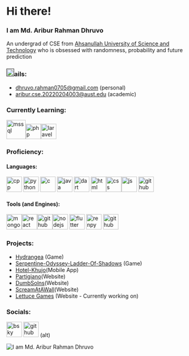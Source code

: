# Hi there! 
### I am Md. Aribur Rahman Dhruvo
An undergrad of CSE from [Ahsanullah University of Science and Technology](https://www.aust.edu/) who is obsessed with randomness, probability and future prediction

### [<img src='https://upload.wikimedia.org/wikipedia/commons/thumb/7/7e/Gmail_icon_%282020%29.svg/120px-Gmail_icon_%282020%29.svg.png' alt='mail' height='20'>]()ails:
- dhruvo.rahman0705@gmail.com (personal)
- aribur.cse.20220204003@aust.edu (academic)

### Currently Learning:
[<img src='https://elest.io/images/softwares/70/logo.png' alt='mssql' height='50'>](https://www.microsoft.com/en-us/sql-server)[<img src='https://upload.wikimedia.org/wikipedia/commons/thumb/2/27/PHP-logo.svg/1200px-PHP-logo.svg.png' alt='php' height='40'>](https://www.php.net/)[<img src='https://upload.wikimedia.org/wikipedia/commons/thumb/9/9a/Laravel.svg/800px-Laravel.svg.png' alt='laravel' height='40'>](https://laravel.com/)

### Proficiency:
#### Languages:
[<img src='https://upload.wikimedia.org/wikipedia/commons/thumb/1/18/ISO_C%2B%2B_Logo.svg/250px-ISO_C%2B%2B_Logo.svg.png' alt='cpp' height='40'>](https://en.wikipedia.org/wiki/C++) [<img src='https://upload.wikimedia.org/wikipedia/commons/thumb/c/c3/Python-logo-notext.svg/150px-Python-logo-notext.svg.png' alt='python' height='40'>](https://www.python.org/) [<img src='https://upload.wikimedia.org/wikipedia/commons/thumb/1/18/C_Programming_Language.svg/380px-C_Programming_Language.svg.png?20201031132917' alt='c' height='40'>](https://en.wikipedia.org/wiki/C_(programming_language)) [<img src='https://upload.wikimedia.org/wikipedia/en/thumb/3/30/Java_programming_language_logo.svg/121px-Java_programming_language_logo.svg.png' alt='java' height='40'>](https://www.java.com/en/) [<img src='https://upload.wikimedia.org/wikipedia/commons/thumb/9/91/Dart-logo-icon.svg/2048px-Dart-logo-icon.svg.png' alt='dart' height='40'>](https://dartpad.dev/) [<img src='https://cdn.iconscout.com/icon/free/png-256/free-html-5-logo-icon-download-in-svg-png-gif-file-formats--programming-langugae-language-pack-logos-icons-1175208.png' alt='html' height='40'>](https://en.wikipedia.org/wiki/HTML)[<img src='https://cdn.iconscout.com/icon/free/png-256/free-css3-logo-icon-download-in-svg-png-gif-file-formats--css-programming-langugae-language-pack-logos-icons-1175237.png?f=webp' alt='css' height='40'>](https://en.wikipedia.org/wiki/CSS)[<img src='https://cdn-icons-png.freepik.com/512/5968/5968292.png' alt='js' height='40'>](https://www.javascript.com/)
[<img src='https://res.cloudinary.com/cagatayc/image/upload/c_scale,w_500/v1493914344/bf.png' alt='github' height='40'>](https://en.wikipedia.org/wiki/Brainfuck)  
#### Tools (and Engines):
[<img src='https://svgmix.com/uploads/skillicons/5c80e9-mongodb.svg' alt='mongodb' height='40'>](https://www.mongodb.com/)[<img src='https://upload.wikimedia.org/wikipedia/commons/thumb/3/30/React_Logo_SVG.svg/250px-React_Logo_SVG.svg.png' alt='react' height='40'>](https://react.dev/)[<img src='https://vite.dev/logo.svg' alt='github' height='40'>](https://vite.dev/)[<img src='https://cdn.iconscout.com/icon/free/png-256/free-node-js-logo-icon-download-in-svg-png-gif-file-formats--nodejs-programming-language-pack-logos-icons-1174925.png?f=webp' alt='nodejs' height='40'>](https://nodejs.org/en) [<img src='https://img.icons8.com/color/512/flutter.png' alt='flutter' height='40'>](https://flutter.dev/) 
[<img src='https://www.renpy.org/static/index-logo.png' alt='renpy' height='40'>](https://www.renpy.org/)  [<img src='https://i.imgur.com/P31DZba.png' alt='github' height='40'>](https://www.rpgmakerweb.com/)  

### Projects:
- [Hydrangea](https://kashikizu.itch.io/hydrangea-vn) (Game)
- [Serpentine-Odyssey-Ladder-Of-Shadows](https://github.com/NazimRaianKhan/Serpentine-Odyssey-Ladder-Of-Shadows) (Game)
- [Hotel-Khujo](https://github.com/NazimRaianKhan/Hotel-Khujo)(Mobile App)
- [Partigiano](https://github.com/ARDhruvo/Partigiano)(Website)
- [DumbSolns](https://dumbsolns.github.io/)(Website)
- [ScreamAtAWall](https://screamatawall.github.io/)(Website)
- [Lettuce Games](https://lettucestudios.github.io/) (Website - Currently working on)
### Socials: 
[<img src='https://upload.wikimedia.org/wikipedia/commons/thumb/7/7a/Bluesky_Logo.svg/40px-Bluesky_Logo.svg.png' alt='bsky' height='40'>](https://bsky.app/profile/kashikizu.bsky.social)  [<img src='https://cdn.jsdelivr.net/npm/simple-icons@3.0.1/icons/github.svg' alt='github' height='40'>](https://github.com/kashikizu)  (alt)


![I am Md. Aribur Rahman Dhruvo](https://media.tenor.com/42bcTn0iuVgAAAAi/under-construction-pikachu.gif)